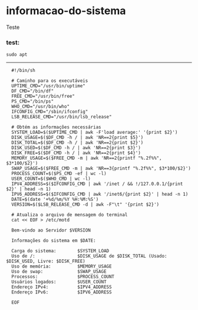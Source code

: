 # informacao-do-sistema
Teste

### test:

    sudo apt

-----------



      #!/bin/sh

      # Caminho para os executáveis
      UPTIME_CMD="/usr/bin/uptime"
      DF_CMD="/bin/df"
      FREE_CMD="/usr/bin/free"
      PS_CMD="/bin/ps"
      WHO_CMD="/usr/bin/who"
      IFCONFIG_CMD="/sbin/ifconfig"
      LSB_RELEASE_CMD="/usr/bin/lsb_release"

      # Obtém as informações necessárias
      SYSTEM_LOAD=$($UPTIME_CMD | awk -F'load average:' '{print $2}')
      DISK_USAGE=$($DF_CMD -h / | awk 'NR==2{print $5}')
      DISK_TOTAL=$($DF_CMD -h / | awk 'NR==2{print $2}')
      DISK_USED=$($DF_CMD -h / | awk 'NR==2{print $3}')
      DISK_FREE=$($DF_CMD -h / | awk 'NR==2{print $4}')
      MEMORY_USAGE=$($FREE_CMD -m | awk 'NR==2{printf "%.2f%%", $3*100/$2}')
      SWAP_USAGE=$($FREE_CMD -m | awk 'NR==3{printf "%.2f%%", $3*100/$2}')
      PROCESS_COUNT=$($PS_CMD -ef | wc -l)
      USER_COUNT=$($WHO_CMD | wc -l)
      IPV4_ADDRESS=$($IFCONFIG_CMD | awk '/inet / && !/127.0.0.1/{print $2}' | head -n 1)
      IPV6_ADDRESS=$($IFCONFIG_CMD | awk '/inet6/{print $2}' | head -n 1)
      DATE=$(date '+%d/%m/%Y %H:%M:%S')
      VERSION=$($LSB_RELEASE_CMD -d | awk -F"\t" '{print $2}')

      # Atualiza o arquivo de mensagem do terminal
      cat << EOF > /etc/motd

      Bem-vindo ao Servidor $VERSION

      Informações do sistema em $DATE:

      Carga do sistema:        $SYSTEM_LOAD
      Uso de /:                $DISK_USAGE de $DISK_TOTAL (Usado: $DISK_USED, Livre: $DISK_FREE)
      Uso de memória:          $MEMORY_USAGE
      Uso de swap:             $SWAP_USAGE
      Processos:               $PROCESS_COUNT
      Usuários logados:        $USER_COUNT
      Endereço IPv4:           $IPV4_ADDRESS
      Endereço IPv6:           $IPV6_ADDRESS

      EOF
